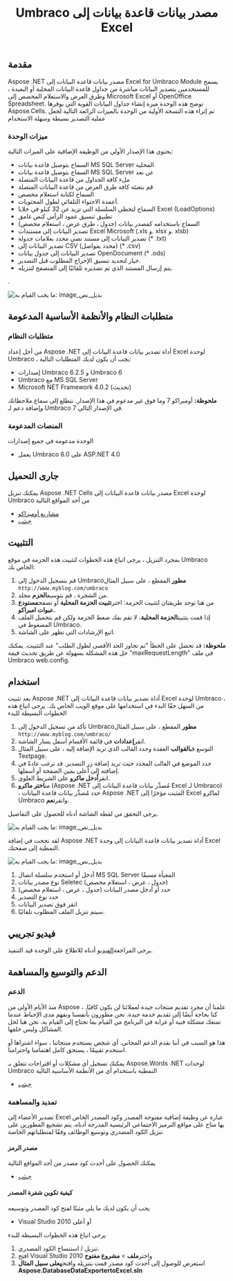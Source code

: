 ﻿---
title: Umbraco مصدر بيانات قاعدة بيانات إلى Excel
type: docs
weight: 20
url: /ar/net/umbraco-database-data-exporter-to-excel/
---
## **مقدمة**
Aspose .NET مصدر بيانات قاعدة البيانات إلى Excel for Umbraco Module يسمح للمستخدمين بتصدير البيانات مباشرة من جداول قاعدة البيانات المحلية أو البعيدة ، وطرق العرض والاستعلام المخصص إلى Microsoft Excel أو OpenOffice Spreadsheet. توضح هذه الوحدة ميزة إنشاء جداول البيانات القوية التي يوفرها Aspose.Cells. تم إثراء هذه النسخة الأولية من الوحدة بالميزات الرائعة التالية لجعل عملية التصدير بسيطة وسهلة الاستخدام
### **ميزات الوحدة**
يحتوي هذا الإصدار الأولي من الوظيفة الإضافية على الميزات التالية:

- السماح بتوصيل قاعدة بيانات MS SQL Server المحلية
- السماح بتوصيل قاعدة بيانات MS SQL Server عن بعد
- ملء كافة الجداول من قاعدة البيانات المتصلة
- قم بتعبئة كافة طرق العرض من قاعدة البيانات المتصلة
- السماح لكتابة استعلام مخصص
- أعمدة الاحتواء التلقائي لطول المحتويات.
- السماح لتخطي السلسلة التي تزيد عن 32 كيلو في خلايا Excel (LoadOptions)
- تطبيق تنسيق عمود الرأس كنص غامق
- السماح باستخدامه كمصدر بيانات (جدول ، طرق عرض ، استعلام مخصص)
- تصدير البيانات إلى مستندات Excel Microsoft (.xls و. xlsx و. xlsb)
- تصدير البيانات إلى مستند نصي محدد بعلامات جدولة (* .txt)
- تصدير البيانات إلى CSV (محدد بفواصل) (* .csv)
- تصدير البيانات إلى جدول بيانات OpenDocument (* .ods)
- خيار لتحديد تنسيق الإخراج المطلوب قبل التصدير.
- يتم إرسال المستند الذي تم تصديره تلقائيًا إلى المتصفح لتنزيله.

.

![ما يجب القيام به: image_بديل_نص](umbraco-database-data-exporter-to-excel_1)
## **متطلبات النظام والأنظمة الأساسية المدعومة**
### **متطلبات النظام**
من أجل إعداد Aspose .NET أداة تصدير بيانات قاعدة البيانات إلى Excel لوحدة Umbraco ، يجب أن يكون لديك المتطلبات التالية:

- إصدارات Umbraco 6.2.5 و Umbraco 6
- Umbraco مع MS SQL Server
- Microsoft NET Framework 4.0.2 (تحديث)

**ملحوظة:** أومبراكو 7 وما فوق غير مدعوم في هذا الإصدار. نتطلع إلى سماع ملاحظاتك وإضافة دعم لـ Umbraco 7 في الإصدار التالي.
### **المنصات المدعومة**
الوحدة مدعومة في جميع إصدارات

- يعمل Umbraco 6.0 على ASP.NET 4.0
## **جارى التحميل**
يمكنك تنزيل Aspose .NET Cells مصدر بيانات قاعدة البيانات إلى Excel لوحدة Umbraco من أحد المواقع التالية

- [ مشاريع أومبراكو](https://goo.gl/BPrWm2)
- [ جيثب](https://github.com/aspose-cells/Aspose.Cells-for-.NET/releases/tag/AsposeCellsUmbracoDatatoExcel)
## **التثبيت**
بمجرد التنزيل ، يرجى اتباع هذه الخطوات لتثبيت هذه الحزمة في موقع Umbraco الخاص بك:

1.  قم بتسجيل الدخول إلى Umbraco**مطور** المقطع ، على سبيل المثال `http://www.myblog.com/umbraco`
1.  من الشجرة ، قم بتوسيع**الحزم** مجلد.
1.  من هنا توجد طريقتان لتثبيت الحزمة: اختر**تثبيت الحزمة المحلية** أو تصفح**مستودع عبوات امبراكو.**
1. إذا قمت بتثبيت**الحزمة المحلية**، لا تقم بفك ضغط الحزمة ولكن قم بتحميل الملف المضغوط في Umbraco.
1. اتبع الإرشادات التي تظهر على الشاشة.

**ملحوظة:** قد تحصل على الخطأ "تم تجاوز الحد الأقصى لطول الطلب" عند التثبيت. يمكنك حل هذه المشكلة بسهولة عن طريق تحديث قيمة "maxRequestLength" في ملف Umbraco web.config.
<httpRuntime requestValidationMode="2.0" enableVersionHeader="false" maxRequestLength="25000" />
## **استخدام**
بعد تثبيت Aspose .NET أداة تصدير بيانات قاعدة البيانات إلى Excel لوحدة Umbraco ، من السهل حقًا البدء في استخدامها على موقع الويب الخاص بك. يرجى اتباع هذه الخطوات البسيطة للبدء

1.  تأكد من تسجيل الدخول إلى Umbraco**مطور** المقطع ، على سبيل المثال `http://www.myblog.com/umbraco/`
1.  انقر**إعدادات** في قائمة الأقسام أسفل يسار الشاشة.
1.  التوسع في**القوالب** العقدة وحدد القالب الذي تريد الإضافة إليه ، على سبيل المثال Textpage.
1. حدد الموضع في القالب المحدد حيث تريد إضافة زر التصدير. قد ترغب عادةً في إضافته إلى أعلى يمين الصفحة أو أسفلها.
1.  انقر**أدخل ماكرو** على الشريط العلوي.
1.  من**اختر ماكرو** (Aspose .NET مُصدِّر بيانات قاعدة البيانات إلى Excel لـ Umbraco) ، حدد مُصدِّر بيانات قاعدة البيانات Aspose .NET المثبت مؤخرًا إلى Excel لماكرو Umbraco وانقر**نعم**.

 يرجى التحقق من لقطة الشاشة أدناه للحصول على التفاصيل.

![ما يجب القيام به: image_بديل_نص](umbraco-database-data-exporter-to-excel_2)

لقد نجحت في إضافة Aspose .NET أداة تصدير بيانات قاعدة البيانات إلى وحدة Excel النمطية إلى صفحتك.

![ما يجب القيام به: image_بديل_نص](umbraco-database-data-exporter-to-excel_1)

1. أدخل أو استخدم سلسلة اتصال MS SQL Server المعبأة مسبقًا
1. نوع مصدر بيانات Seletec (جدول ، عرض ، استعلام مخصص)
1. حدد أو أدخل مصدر البيانات (جدول ، عرض ، استعلام مخصص)
1. حدد نوع التصدير
1. انقر فوق تصدير البيانات
1. سيتم تنزيل الملف المطلوب تلقائيًا.
## **فيديو تجريبي**
 يرجى المراجعة[الفيديو](https://www.youtube.com/watch?v=MkfKyeLTauE) أدناه للاطلاع على الوحدة قيد التنفيذ.
## **الدعم والتوسيع والمساهمة**
### **الدعم**
منذ الأيام الأولى من Aspose ، علمنا أن مجرد تقديم منتجات جيدة لعملائنا لن يكون كافيًا. كنا بحاجة أيضًا إلى تقديم خدمة جيدة. نحن مطورون بأنفسنا ونفهم مدى الإحباط عندما تمنعك مشكلة فنية أو غرابة في البرنامج من القيام بما تحتاج إلى القيام به. نحن هنا لحل المشاكل وليس خلقها.

هذا هو السبب في أننا نقدم الدعم المجاني. أي شخص يستخدم منتجاتنا ، سواء اشتراها أو استخدم تقييمًا ، يستحق كامل اهتمامنا واحترامنا.

يمكنك تسجيل أي مشكلات أو اقتراحات تتعلق بـ Aspose.Words .NET لوحدات Umbraco النمطية باستخدام أي من الأنظمة الأساسية التالية

- [ جيثب](https://github.com/aspose-cells/Aspose.Cells-for-.NET/issues)
### **تمديد والمساهمة**
تصدير الأعضاء إلى Excel عبارة عن وظيفة إضافية مفتوحة المصدر وكود المصدر الخاص بها متاح على مواقع الترميز الاجتماعي الرئيسية المدرجة أدناه. يتم تشجيع المطورين على تنزيل الكود المصدري وتوسيع الوظائف وفقًا لمتطلباتهم الخاصة.
#### **مصدر الرمز**
يمكنك الحصول على أحدث كود مصدر من أحد المواقع التالية

- [ جيثب](https://github.com/aspose-cells/Aspose.Cells-for-.NET/tree/master/Plugins/Aspose.DatabaseDataExportertoExcel)
#### **كيفية تكوين شفرة المصدر**
يجب أن يكون لديك ما يلي مثبتًا لفتح كود المصدر وتوسيعه

- Visual Studio 2010 أو أعلى

يرجى اتباع هذه الخطوات البسيطة للبدء

1. تنزيل / استنساخ الكود المصدري.
1.  افتح Visual Studio 2010 واختر**ملف** > **مشروع مفتوح**
1.  استعرض للوصول إلى أحدث كود مصدر قمت بتنزيله وافتحه**على سبيل المثال Aspose.DatabaseDataExportertoExcel.sln**

